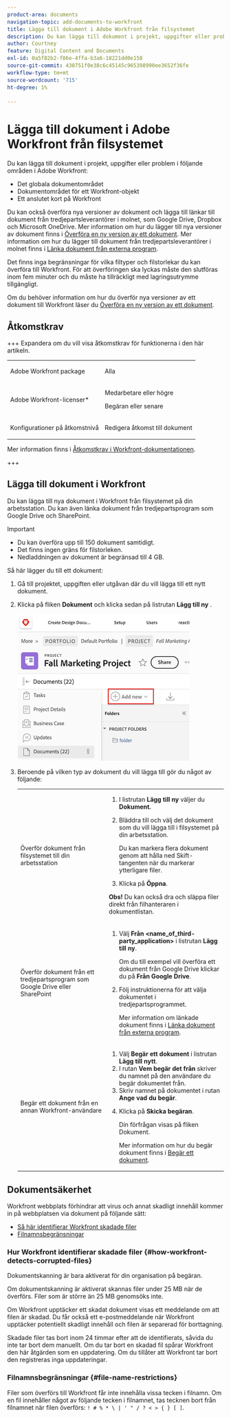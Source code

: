 ```yaml
---
product-area: documents
navigation-topic: add-documents-to-workfront
title: Lägga till dokument i Adobe Workfront från filsystemet
description: Du kan lägga till dokument i projekt, uppgifter eller problem i flera områden i Adobe Workfront.
author: Courtney
feature: Digital Content and Documents
exl-id: 0a5f82b2-f86e-4ffa-b3a6-18221dd0e158
source-git-commit: 430751f0e38c6c45145c965398990ee3652f36fe
workflow-type: tm+mt
source-wordcount: '715'
ht-degree: 1%

---
```


# Lägga till dokument i Adobe Workfront från filsystemet

Du kan lägga till dokument i projekt, uppgifter eller problem i följande områden i Adobe Workfront:

* Det globala dokumentområdet
* Dokumentområdet för ett Workfront-objekt
* Ett anslutet kort på Workfront

Du kan också överföra nya versioner av dokument och lägga till länkar till dokument från tredjepartsleverantörer i molnet, som Google Drive, Dropbox och Microsoft OneDrive. Mer information om hur du lägger till nya versioner av dokument finns i [Överföra en ny version av ett dokument](../../documents/managing-documents/upload-new-document-version.md). Mer information om hur du lägger till dokument från tredjepartsleverantörer i molnet finns i [Länka dokument från externa program](../../documents/adding-documents-to-workfront/link-documents-from-external-apps.md).

Det finns inga begränsningar för vilka filtyper och filstorlekar du kan överföra till Workfront. För att överföringen ska lyckas måste den slutföras inom fem minuter och du måste ha tillräckligt med lagringsutrymme tillgängligt.

Om du behöver information om hur du överför nya versioner av ett dokument till Workfront läser du [Överföra en ny version av ett dokument](../../documents/managing-documents/upload-new-document-version.md).

## Åtkomstkrav

+++ Expandera om du vill visa åtkomstkrav för funktionerna i den här artikeln.

<table style="table-layout:auto"> 
 <col> 
 <col> 
 <tbody> 
  <tr> 
   <td role="rowheader">Adobe Workfront package</td> 
   <td> <p> Alla</p> </td> 
  </tr> 
  <tr> 
   <td role="rowheader">Adobe Workfront-licenser*</td> 
   <td> 
   <p>Medarbetare eller högre</p> 
   <p>Begäran eller senare</p> </td> 
  </tr> 
  <tr> 
   <td role="rowheader">Konfigurationer på åtkomstnivå</td> 
   <td> <p>Redigera åtkomst till dokument</p> </td> 
  </tr> 
 </tbody> 
</table>

Mer information finns i [Åtkomstkrav i Workfront-dokumentationen](/help/quicksilver/administration-and-setup/add-users/access-levels-and-object-permissions/access-level-requirements-in-documentation.md).

+++

## Lägga till dokument i Workfront

Du kan lägga till nya dokument i Workfront från filsystemet på din arbetsstation. Du kan även länka dokument från tredjepartsprogram som Google Drive och SharePoint.

>[!IMPORTANT]
>
>* Du kan överföra upp till 150 dokument samtidigt.
>* Det finns ingen gräns för filstorleken.
>* Nedladdningen av dokument är begränsad till 4 GB.

Så här lägger du till ett dokument:

1. Gå till projektet, uppgiften eller utgåvan där du vill lägga till ett nytt dokument.
1. Klicka på fliken **Dokument** och klicka sedan på listrutan **Lägg till ny** .

   ![Lägg till nytt dokument](assets/add-new-doc.png)

1. Beroende på vilken typ av dokument du vill lägga till gör du något av följande:

   <table style="table-layout:auto"> 
    <col> 
    <col> 
    <tbody> 
     <tr> 
      <td role="rowheader">Överför dokument från filsystemet till din arbetsstation</td> 
      <td> 
       <ol> 
        <li value="1">I listrutan <strong>Lägg till ny</strong> väljer du <strong>Dokument.</strong></li> 
        <li value="2"> <p>Bläddra till och välj det dokument som du vill lägga till i filsystemet på din arbetsstation.<br></p> <p>Du kan markera flera dokument genom att hålla ned Skift-tangenten när du markerar ytterligare filer.</p> </li> 
        <li value="3">Klicka på <strong>Öppna</strong>.</li> 
       </ol> 
       <p><b>Obs!</b> Du kan också dra och släppa filer direkt från filhanteraren i dokumentlistan.</td> 
     </tr> 
     <tr> 
      <td role="rowheader">Överför dokument från ett tredjepartsprogram som Google Drive eller SharePoint</td> 
      <td> 
       <ol> 
        <li value="1"> <p>Välj <strong>Från &lt;name_of_third-party_application&gt;</strong> i listrutan <strong>Lägg till ny</strong>.</p> <p>Om du till exempel vill överföra ett dokument från Google Drive klickar du på <strong>Från Google Drive</strong>.</p> </li> 
        <li value="2"> <p>Följ instruktionerna för att välja dokumentet i tredjepartsprogrammet.<br></p> <p>Mer information om länkade dokument finns i <a href="../../documents/adding-documents-to-workfront/link-documents-from-external-apps.md" class="MCXref xref">Länka dokument från externa program</a>.</p> </li> 
       </ol> </td> 
     </tr> 
     <tr> 
      <td role="rowheader">Begär ett dokument från en annan Workfront-användare</td> 
      <td> 
       <ol> 
        <li value="1">Välj <strong>Begär ett dokument</strong> i listrutan <strong>Lägg till nytt</strong>.</li> 
        <li value="2">I rutan <strong>Vem begär det från</strong> skriver du namnet på den användare du begär dokumentet från.</li> 
        <li value="3">Skriv namnet på dokumentet i rutan <strong>Ange vad du begär</strong>.</li> 
        <li value="4"> <p>Klicka på <strong>Skicka begäran</strong>.</p> <p>Din förfrågan visas på fliken Dokument.</p> <p>Mer information om hur du begär dokument finns i <a href="../../documents/adding-documents-to-workfront/request-a-document.md" class="MCXref xref">Begär ett dokument</a>.</p> </li> 
       </ol> </td> 
     </tr> 
    </tbody> 
   </table>

## Dokumentsäkerhet

Workfront webbplats förhindrar att virus och annat skadligt innehåll kommer in på webbplatsen via dokument på följande sätt:

* [Så här identifierar Workfront skadade filer](#how-workfront-detects-corrupted-files)
* [Filnamnsbegränsningar](#file-name-restrictions)

### Hur Workfront identifierar skadade filer {#how-workfront-detects-corrupted-files}

Dokumentskanning är bara aktiverat för din organisation på begäran.

Om dokumentskanning är aktiverat skannas filer under 25 MB när de överförs. Filer som är större än 25 MB genomsöks inte.

Om Workfront upptäcker ett skadat dokument visas ett meddelande om att filen är skadad. Du får också ett e-postmeddelande när Workfront upptäcker potentiellt skadligt innehåll och filen är separerad för borttagning.

Skadade filer tas bort inom 24 timmar efter att de identifierats, såvida du inte tar bort dem manuellt. Om du tar bort en skadad fil spårar Workfront den här åtgärden som en uppdatering. Om du tillåter att Workfront tar bort den registreras inga uppdateringar.

### Filnamnsbegränsningar {#file-name-restrictions}

Filer som överförs till Workfront får inte innehålla vissa tecken i filnamn. Om en fil innehåller något av följande tecken i filnamnet, tas tecknen bort från filnamnet när filen överförs: `! # % * \ | ' " / ? < > { } [ ]`.
